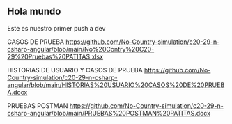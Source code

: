 ## Hola mundo

Este es nuestro primer push a dev

CASOS DE PRUEBA https://github.com/No-Country-simulation/c20-29-n-csharp-angular/blob/main/No%20Contry%20C20-29%20Pruebas%20PATITAS.xlsx

HISTORIAS DE USUARIO Y CASOS DE PRUEBA https://github.com/No-Country-simulation/c20-29-n-csharp-angular/blob/main/HISTORIAS%20USUARIO%20CASOS%20DE%20PRUEBA.docx

PRUEBAS POSTMAN https://github.com/No-Country-simulation/c20-29-n-csharp-angular/blob/main/PRUEBAS%20POSTMAN%20PATITAS.docx
